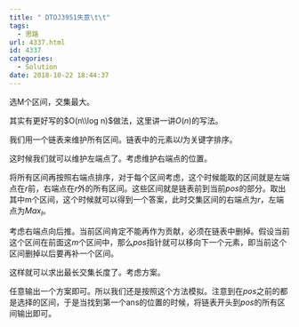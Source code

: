 ```yaml
---
title: " DTOJ3951失意\t\t"
tags:
  - 思路
url: 4337.html
id: 4337
categories:
  - Solution
date: 2018-10-22 18:44:37
---
```


选M个区间，交集最大。

其实有更好写的$O(n\\log n)$做法，这里讲一讲$O(n)$的写法。

我们用一个链表来维护所有区间。链表中的元素以$l$为关键字排序。

这时候我们就可以维护左端点了。考虑维护右端点的位置。

将所有区间再按照右端点排序，对于每个区间考虑，这个时候能取的区间就是左端点在$r$前，右端点在$r$外的所有区间。这些区间就是链表前到当前$pos$的部分。取出其中m个区间，这个时候就可以得到一个答案，此时交集区间的右端点为$r$，左端点为$Max_l$。

考虑右端点向后推。当前区间肯定不能再作为贡献，必须在链表中删掉。假设当前这个区间在前面这$m$个区间中，那么$pos$指针就可以移向下一个元素，即当前这个区间删掉以后要再补一个区间。

这样就可以求出最长交集长度了。考虑方案。

任意输出一个方案即可。所以我们还是按照这个方法模拟。注意到在$pos$之前的都是选择的区间，于是当找到第一个ans的位置的时候，将链表开头到$pos$的所有区间输出即可。
